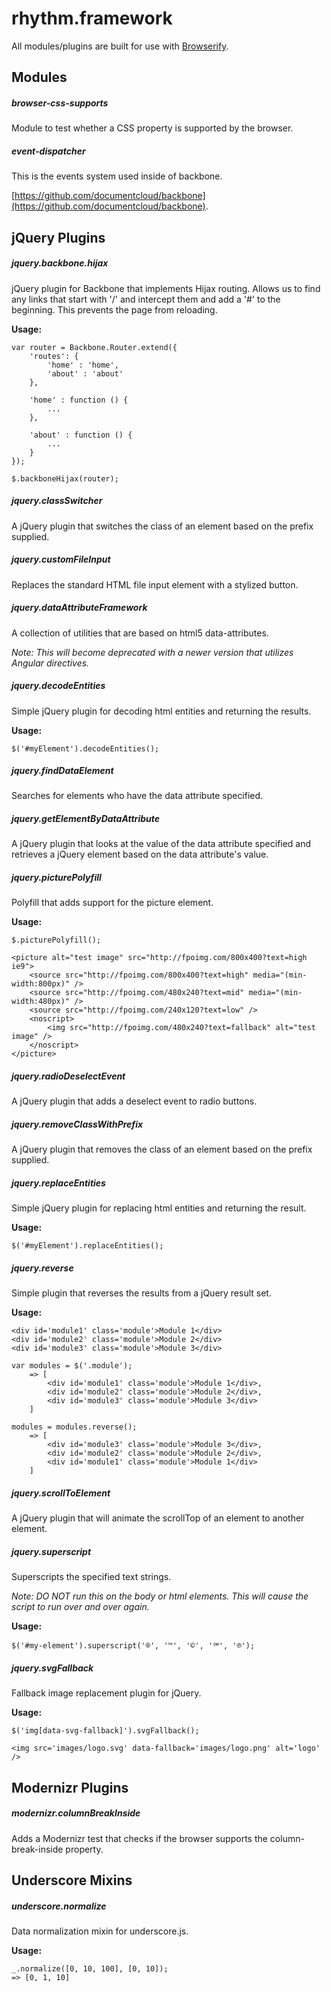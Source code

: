 rhythm.framework
================

All modules/plugins are built for use with [Browserify](http://browserify.org/).


## Modules
##### browser-css-supports
Module to test whether a CSS property is supported by the browser.

##### event-dispatcher
This is the events system used inside of backbone.

[https://github.com/documentcloud/backbone](https://github.com/documentcloud/backbone).


## jQuery Plugins

##### jquery.backbone.hijax
jQuery plugin for Backbone that implements Hijax routing. Allows us to find any links that start with '/' and intercept them and add a '#' to the beginning. This prevents the page from reloading.

**Usage:**

	var router = Backbone.Router.extend({
		'routes': {
			'home' : 'home',
			'about' : 'about'
		},

		'home' : function () {
			...
		},

		'about' : function () {
			...
		}
	});
	
	$.backboneHijax(router);

##### jquery.classSwitcher
A jQuery plugin that switches the class of an element based on the prefix supplied.

##### jquery.customFileInput
Replaces the standard HTML file input element with a stylized button.

##### jquery.dataAttributeFramework
A collection of utilities that are based on html5 data-attributes.

*Note: This will become deprecated with a newer version that utilizes Angular directives.*

##### jquery.decodeEntities
Simple jQuery plugin for decoding html entities and returning the results.

**Usage:**

	$('#myElement').decodeEntities();

##### jquery.findDataElement
Searches for elements who have the data attribute specified.

##### jquery.getElementByDataAttribute
A jQuery plugin that looks at the value of the data attribute specified and retrieves a jQuery element based on the data attribute's value.

##### jquery.picturePolyfill

Polyfill that adds support for the picture element.

**Usage:**

	$.picturePolyfill();

	<picture alt="test image" src="http://fpoimg.com/800x400?text=high ie9">
		<source src="http://fpoimg.com/800x400?text=high" media="(min-width:800px)" />
		<source src="http://fpoimg.com/480x240?text=mid" media="(min-width:480px)" />
		<source src="http://fpoimg.com/240x120?text=low" />
		<noscript>
			<img src="http://fpoimg.com/480x240?text=fallback" alt="test image" />
		</noscript>
	</picture>

##### jquery.radioDeselectEvent
A jQuery plugin that adds a deselect event to radio buttons.

##### jquery.removeClassWithPrefix
A jQuery plugin that removes the class of an element based on the prefix supplied.

##### jquery.replaceEntities
Simple jQuery plugin for replacing html entities and returning the result.

**Usage:**

	$('#myElement').replaceEntities();

##### jquery.reverse
Simple plugin that reverses the results from a jQuery result set.

**Usage:**

	<div id='module1' class='module'>Module 1</div>
	<div id='module2' class='module'>Module 2</div>
	<div id='module3' class='module'>Module 3</div>

	var modules = $('.module');
		=> [
			<div id='module1' class='module'>Module 1</div>,
			<div id='module2' class='module'>Module 2</div>,
			<div id='module3' class='module'>Module 3</div>
		]

	modules = modules.reverse();
		=> [
			<div id='module3' class='module'>Module 3</div>,
			<div id='module2' class='module'>Module 2</div>,
			<div id='module1' class='module'>Module 1</div>
		]

##### jquery.scrollToElement
A jQuery plugin that will animate the scrollTop of an element to another element.

##### jquery.superscript
Superscripts the specified text strings.

*Note: DO NOT run this on the body or html elements. This will cause the script to run over and over again.*

**Usage:**

	$('#my-element').superscript('®', '™', '©', '℠', '℗');

##### jquery.svgFallback
Fallback image replacement plugin for jQuery.

**Usage:**

	$('img[data-svg-fallback]').svgFallback();

	<img src='images/logo.svg' data-fallback='images/logo.png' alt='logo' />


## Modernizr Plugins

##### modernizr.columnBreakInside
Adds a Modernizr test that checks if the browser supports the column-break-inside property.


## Underscore Mixins

##### underscore.normalize
Data normalization mixin for underscore.js.

**Usage:**

	_.normalize([0, 10, 100], [0, 10]);
	=> [0, 1, 10]
